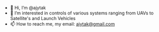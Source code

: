 - 👋 Hi, I’m @ajytak
- 👀 I’m interested in controls of various systems ranging from UAVs to Satellite's and Launch Vehicles
- 📫 How to reach me, my email: ajytak@gmail.com
                   

<!---
ajytak/ajytak is a ✨ special ✨ repository because its `README.md` (this file) appears on your GitHub profile.
You can click the Preview link to take a look at your changes.
--->
